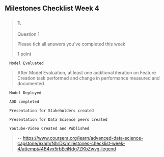 ## Milestones Checklist Week 4
> ### 1.
> 
> Question 1
> 
> Please tick all answers you've completed this week
> 
> 1 point
> 

      Model Evaluated 
> 
>  After Model Evaluation, at least one additional iteration on Feature Creation task performed and change in performance measured and documented 
> 

      Model Deployed 
> 

      ADD completed 
> 

      Presentation for Stakeholders created 
> 

      Presentation for Data Science peers created 
> 

      Youtube-Video Created and Published
>
> -- https://www.coursera.org/learn/advanced-data-science-capstone/exam/NhrDk/milestones-checklist-week-4/attempt#4B4vx5rbEeiNdg7ZKbZwvg-legend
